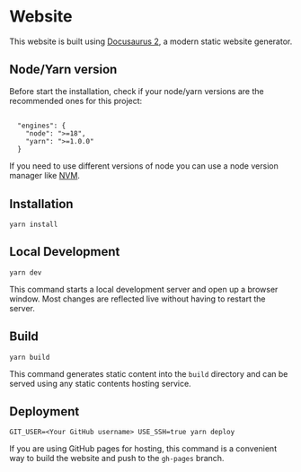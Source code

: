 # Website

This website is built using [Docusaurus 2](https://v2.docusaurus.io/), a modern static website generator.

## Node/Yarn version

Before start the installation, check if your node/yarn versions are the recommended ones for this project:

##

```console
  "engines": {
    "node": ">=18",
    "yarn": ">=1.0.0"
  }
```

If you need to use different versions of node you can use a node version manager like [NVM](https://github.com/nvm-sh/nvm).

## Installation

```console
yarn install
```

## Local Development

```console
yarn dev
```

This command starts a local development server and open up a browser window. Most changes are reflected live without having to restart the server.

## Build

```console
yarn build
```

This command generates static content into the `build` directory and can be served using any static contents hosting service.

## Deployment

```console
GIT_USER=<Your GitHub username> USE_SSH=true yarn deploy
```

If you are using GitHub pages for hosting, this command is a convenient way to build the website and push to the `gh-pages` branch.

